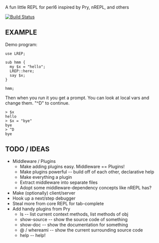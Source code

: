 A fun little REPL for perl6 inspired by Pry, nREPL, and others

[![Build Status](https://travis-ci.org/awwaiid/p6-lrep.svg?branch=master)](https://travis-ci.org/awwaiid/p6-lrep)

## EXAMPLE

Demo program:

    use LREP;

    sub hmm {
      my $x = "hello";
      LREP::here;
      say $x;
    }

    hmm;

Then when you run it you get a prompt. You can look at local vars and change them. "^D" to continue.

    > $x
    hello
    > $x = "bye"
    bye
    > ^D
    bye

## TODO / IDEAS
* Middleware / Plugins
  * Make adding plugins easy. Middleware == Plugins!
  * Make plugins powerful -- build off of each other, declarative help
  * Make everything a plugin
  * Extract middleware into separate files
  * Adopt some middleware-dependency concepts like nREPL has?
* Make (optionally) client/server
* Hook up a next/step debugger
* Steal more from core REPL for tab-complete
* Add handy plugins from Pry
  * ls -- list current context methods, list methods of obj
  * show-source -- show the source code of something
  * show-doc -- show the documentation for something
  * @ / whereami -- show the current surrounding source code
  * help -- help!

